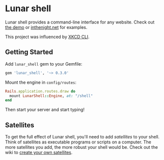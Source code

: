 # Lunar shell

Lunar shell provides a command-line interface for any website. Check out
[the demo](https://lunarshell.herokuapp.com/) or
[inthenight.net](http://www.inthenight.net/) for examples.

This project was influenced by [XKCD CLI](http://uni.xkcd.com/).

## Getting Started

Add `lunar_shell` gem to your Gemfile:

```ruby
gem 'lunar_shell', '~> 0.3.0'
```

Mount the engine in `config/routes`:

```ruby
Rails.application.routes.draw do
  mount LunarShell::Engine, at: "/shell"
end
```

Then start your server and start typing!

## Satellites

To get the full effect of Lunar shell, you'll need to add _satellites_ to your
shell. Think of satellites as executable programs or scripts on a computer. The
more satellites you add, the more robust your shell would be. Check out the wiki
to [create your own satellites](https://github.com/davenguyen/lunar-shell/wiki/Hello,-Satellite!-(creating-your-first-satellite)).
